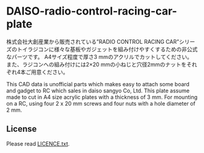 # DAISO-radio-control-racing-car-plate
株式会社大創産業から販売されている”RADIO CONTROL RACING CAR”シリーズのトイラジコンに様々な基板やガジェットを組み付けやすくするための非公式なパーツです。
A4サイズ程度で厚さ3 mmのアクリルでカットしてください。また、ラジコンへの組み付けには2×20 mmの小ねじと穴径2mmのナットをそれぞれ4本ご用意ください。

This CAD data is unofficial parts which makes easy to attach some board and gadget to RC which sales in daiso sangyo Co, Ltd.
This plate assume made to cut in  A4 size acrylic plates with a thickness of 3 mm.
For mounting on a RC, using four 2 x 20 mm screws and four nuts with a hole diameter of 2 mm.

## License
Please read [LICENCE.txt](LICENSE.txt).
